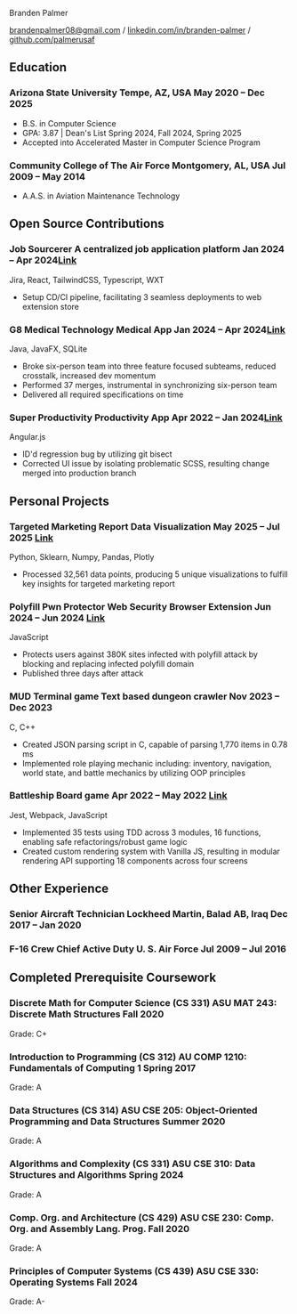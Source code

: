 <link rel="stylesheet" type="text/css" href="resume.css">

<span class="name">Branden Palmer</span>

<span class="info"> [brandenpalmer08@gmail.com](mailto:brandenpalmer08@gmail.com) \/
[linkedin.com/in/branden-palmer](https://linkedin.com/in/branden-palmer) \/
[github.com/palmerusaf](https://github.com/palmerusaf) </span>

## Education

### Arizona State University <location>Tempe, AZ, USA</location> <time>May 2020 – Dec 2025</time>

- B.S. in Computer Science
- GPA: 3.87 | Dean's List Spring 2024, Fall 2024, Spring 2025
- Accepted into Accelerated Master in Computer Science Program

### Community College of The Air Force <location>Montgomery, AL, USA</location> <time>Jul 2009 – May 2014 </time>

- A.A.S. in Aviation Maintenance Technology

## Open Source Contributions

### Job Sourcerer <desc>A centralized job application platform</desc> <time>Jan 2024 – Apr 2024</time><location>[Link](https://github.com/palmerusaf/ASU-Capstone)</location>

<skills> Jira, React, TailwindCSS, Typescript, WXT </skills>

- Setup CD/CI pipeline, facilitating 3 seamless deployments to web extension store

### G8 Medical Technology <desc>Medical App</desc> <time>Jan 2024 – Apr 2024</time><location>[Link](https://github.com/Code-Level-Beard/ASU-CSE-360-G8)</location>

<skills>Java, JavaFX, SQLite</skills>

- Broke six-person team into three feature focused subteams, reduced crosstalk, increased dev momentum
- Performed 37 merges, instrumental in synchronizing six-person team
- Delivered all required specifications on time

### Super Productivity <desc>Productivity App</desc> <time>Apr 2022 – Jan 2024</time><location>[Link](https://super-productivity.com)</location>

<skills>Angular.js</skills>

- ID'd regression bug by utilizing git bisect
- Corrected UI issue by isolating problematic SCSS, resulting change merged into production branch

## Personal Projects

### Targeted Marketing Report <desc>Data Visualization</desc> <time>May 2025 – Jul 2025 </time><location>[Link](https://github.com/palmerusaf/data-vis-pj/blob/final-report/Branden%20Palmer_CSE%20578_Course%20Project%20Final%20Report.pdf)</location>

<skills>Python, Sklearn, Numpy, Pandas, Plotly</skills>

- Processed 32,561 data points, producing 5 unique visualizations to fulfill key insights for targeted marketing report

### Polyfill Pwn Protector <desc>Web Security Browser Extension</desc> <time>Jun 2024 – Jun 2024 </time><location>[Link](https://github.com/palmerusaf/polyfill-pwn-protector)</location>

<skills>JavaScript</skills>

- Protects users against 380K sites infected with polyfill attack by blocking and replacing infected polyfill domain
- Published three days after attack

### MUD Terminal game <desc>Text based dungeon crawler</desc> <time>Nov 2023 – Dec 2023 </time>

<skills>C, C++</skills>

- Created JSON parsing script in C, capable of parsing 1,770 items in 0.78 ms
- Implemented role playing mechanic including: inventory, navigation, world state, and battle mechanics by
  utilizing OOP principles

### Battleship <desc>Board game</desc> <time>Apr 2022 – May 2022 </time><location>[Link](https://github.com/palmerusaf/battle-ship)</location>

<skills>Jest, Webpack, JavaScript </skills>

- Implemented 35 tests using TDD across 3 modules, 16 functions, enabling safe refactorings/robust game logic
- Created custom rendering system with Vanilla JS, resulting in modular rendering API supporting 18 components across four screens

## Other Experience

### Senior Aircraft Technician <location>Lockheed Martin, Balad AB, Iraq</location> <time>Dec 2017 – Jan 2020</time>

### F-16 Crew Chief <location>Active Duty U. S. Air Force</location> <time>Jul 2009 – Jul 2016</time>

## Completed Prerequisite Coursework

### Discrete Math for Computer Science (CS 331) <desc>ASU MAT 243: Discrete Math Structures</desc> <time>Fall 2020</time>

<skills>Grade: C+</skills>

### Introduction to Programming (CS 312) <desc>AU COMP 1210: Fundamentals of Computing 1</desc> <time>Spring 2017</time>

<skills>Grade: A</skills>

### Data Structures (CS 314) <desc>ASU CSE 205: Object-Oriented Programming and Data Structures</desc> <time>Summer 2020</time>

<skills>Grade: A</skills>

### Algorithms and Complexity (CS 331) <desc>ASU CSE 310: Data Structures and Algorithms</desc> <time>Spring 2024</time>

<skills>Grade: A</skills>

### Comp. Org. and Architecture (CS 429) <desc>ASU CSE 230: Comp. Org. and Assembly Lang. Prog.</desc> <time>Fall 2020</time>

<skills>Grade: A</skills>

### Principles of Computer Systems (CS 439) <desc>ASU CSE 330: Operating Systems</desc> <time>Fall 2024</time>

<skills>Grade: A-</skills>
